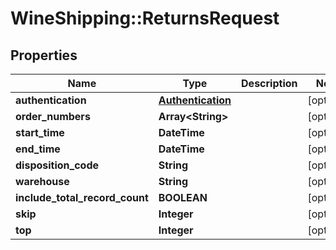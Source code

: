 # WineShipping::ReturnsRequest

## Properties
Name | Type | Description | Notes
------------ | ------------- | ------------- | -------------
**authentication** | [**Authentication**](Authentication.md) |  | [optional] 
**order_numbers** | **Array&lt;String&gt;** |  | [optional] 
**start_time** | **DateTime** |  | [optional] 
**end_time** | **DateTime** |  | [optional] 
**disposition_code** | **String** |  | [optional] 
**warehouse** | **String** |  | [optional] 
**include_total_record_count** | **BOOLEAN** |  | [optional] 
**skip** | **Integer** |  | [optional] 
**top** | **Integer** |  | [optional] 

